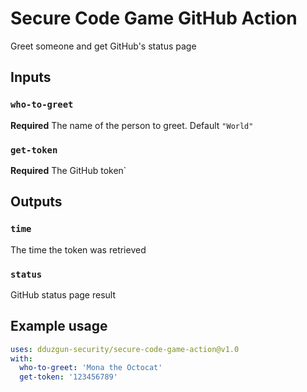 # Secure Code Game GitHub Action
Greet someone and get GitHub's status page

## Inputs

### `who-to-greet`

**Required** The name of the person to greet. Default `"World"`

### `get-token`

**Required** The GitHub token`

## Outputs

### `time`

The time the token was retrieved

### `status`

GitHub status page result

## Example usage

```yaml
uses: dduzgun-security/secure-code-game-action@v1.0
with:
  who-to-greet: 'Mona the Octocat'
  get-token: '123456789'
```
